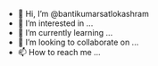 - 👋 Hi, I’m @bantikumarsatlokashram
- 👀 I’m interested in ...
- 🌱 I’m currently learning ...
- 💞️ I’m looking to collaborate on ...
- 📫 How to reach me ...

<!---
bantikumarsatlokashram/bantikumarsatlokashram is a ✨ special ✨ repository because its `README.md` (this file) appears on your GitHub profile.
You can click the Preview link to take a look at your changes.
--->
